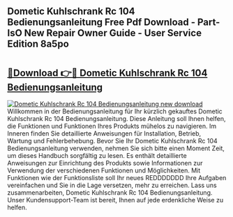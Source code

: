 ## Dometic Kuhlschrank Rc 104 Bedienungsanleitung Free Pdf Download - Part-IsO New Repair Owner Guide - User Service Edition 8a5po

# <h2><a href="http://df3wy4g.blite.top/?on=Dometic+Kuhlschrank+Rc+104+Bedienungsanleitung">🔗Download 👉🔴 Dometic Kuhlschrank Rc 104 Bedienungsanleitung</a></h2>

[![Dometic Kuhlschrank Rc 104 Bedienungsanleitung new download](https://i.imgur.com/lujVjoI.png)](http://df3wy4g.blite.top/?on=Dometic+Kuhlschrank+Rc+104+Bedienungsanleitung)
Willkommen in der Bedienungsanleitung für Ihr kürzlich gekauftes Dometic Kuhlschrank Rc 104 Bedienungsanleitung. Diese Anleitung soll Ihnen helfen, die Funktionen und Funktionen Ihres Produkts mühelos zu navigieren. Im Inneren finden Sie detaillierte Anweisungen für Installation, Betrieb, Wartung und Fehlerbehebung. Bevor Sie Ihr Dometic Kuhlschrank Rc 104 Bedienungsanleitung verwenden, nehmen Sie sich bitte einen Moment Zeit, um dieses Handbuch sorgfältig zu lesen. Es enthält detaillierte Anweisungen zur Einrichtung des Produkts sowie Informationen zur Verwendung der verschiedenen Funktionen und Möglichkeiten. Mit Funktionen wie der Funktionsliste soll Ihr neues REDDDDDDD Ihre Aufgaben vereinfachen und Sie in die Lage versetzen, mehr zu erreichen. Lass uns zusammenarbeiten, Dometic Kuhlschrank Rc 104 Bedienungsanleitung. Unser Kundensupport-Team ist bereit, Ihnen auf jede erdenkliche Weise zu helfen.
